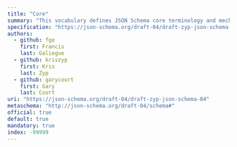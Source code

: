 ```yaml
---
title: "Core"
summary: "This vocabulary defines JSON Schema core terminology and mechanisms; related specifications build upon this specification and define different applications of JSON Schema."
specification: "https://json-schema.org/draft-04/draft-zyp-json-schema-04"
authors:
  - github: fge
    first: Francis 
    last: Galiegue
  - github: kriszyp
    first: Kris
    last: Zyp
  - github: garycourt
    first: Gary
    last: Court
uri: "https://json-schema.org/draft-04/draft-zyp-json-schema-04"
metaschema: "http://json-schema.org/draft-04/schema#"
official: true
default: true
mandatory: true
index: -99999
---
```

